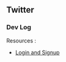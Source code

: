 ## Twitter

### Dev Log 

Resources : 

- [Login and Signup](https://www.ordinarycoders.com/blog/article/django-user-register-login-logout)